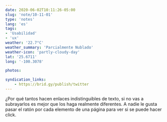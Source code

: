 ```yaml
---
date: 2020-06-02T10:11:26-05:00
slug: 'note/10-11-01'
type: 'notes'
lang: 'es'
tags:
- 'Usabilidad'
- 'ux'
weather: '22.7°C'
weather_summary: 'Parcialmente Nublado'
weather-icon: 'partly-cloudy-day'
lat: '25.6711'
long: '-100.3078'

photos:

syndication_links:
    - https://brid.gy/publish/twitter
---
```


¿Por qué tantos hacen enlaces indistinguibles de texto, si no vas a subrayarlos es mejor que los haga realmente diferentes. A nadie le gusta pasar el ratón por cada elemento de una página para ver si se puede hacer click.  